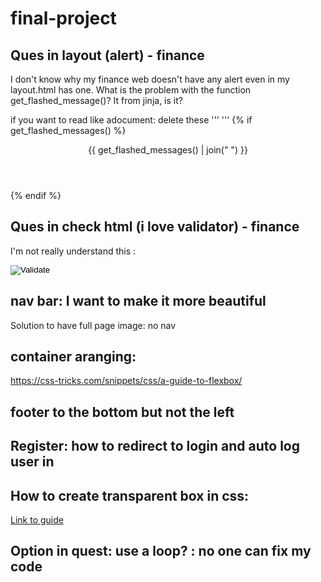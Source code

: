 # final-project
## Ques in layout (alert) - finance
 I don't know why my finance web doesn't have any alert even in my layout.html has one. What is the problem with the function get_flashed_message()? It from jinja, is it?

if you want to read like adocument: delete these '''
'''
    {% if get_flashed_messages() %}
        <header>
            <div class="alert alert-primary mb-0 text-center" role="alert">
                {{ get_flashed_messages() | join(" ") }}
            </div>
        </header>
    {% endif %}

## Ques in check html (i love validator) - finance
I'm not really understand this :
        <footer class="mb-5">
            <form action="https://validator.w3.org/check" class="text-center" enctype="multipart/form-data" method="post" target="_blank">
                <input name="doctype" type="hidden" value="HTML5">
                <input name="fragment" type="hidden">
                <input alt="Validate" src="/static/I_heart_validator.png" type="image"> <!-- https://validator.w3.org/ -->
            </form>
            <script>
                document.addEventListener('DOMContentLoaded', function() {
                    // Adapted from https://stackoverflow.com/a/10162353
                    const html = '<!DOCTYPE ' +
                    document.doctype.name +
                    (document.doctype.publicId ? ' PUBLIC "' + document.doctype.publicId + '"' : '') +
                    (!document.doctype.publicId && document.doctype.systemId ? ' SYSTEM' : '') +
                    (document.doctype.systemId ? ' "' + document.doctype.systemId + '"' : '') +
                    '>\n' + document.documentElement.outerHTML;
                    document.querySelector('form[action="https://validator.w3.org/check"] > input[name="fragment"]').value = html;
                });
            </script>
        </footer>

## nav bar: I want to make it more beautiful
Solution to have full page image: no nav

## container aranging:
https://css-tricks.com/snippets/css/a-guide-to-flexbox/

## footer to the bottom but not the left

## Register: how to redirect to login and auto log user in

## How to create transparent box in css:
[Link to guide](https://developer.mozilla.org/en-US/docs/Learn/CSS/Howto/Make_box_transparent)

## Option in quest: use a loop? : no one can fix my code